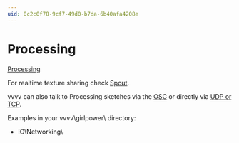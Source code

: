 ```yaml
---
uid: 0c2c0f78-9cf7-49d0-b7da-6b40afa4208e
---
```


# Processing


<a href="http://processing.org/" class="extURL" target="_blank">Processing</a>  


For realtime texture sharing check [Spout](xref:f10200c2-93fb-4a66-886c-26b8d7a20e6a).  

vvvv can also talk to Processing sketches via the [OSC](xref:5c4b731d-1e09-44ab-8bc9-8e4bae97bc75) or directly via [UDP or TCP](xref:f77e634d-00d7-4cb1-b9d4-69573c6b9bcd).  

Examples in your vvvv\girlpower\ directory:  
* IO\Networking\  




